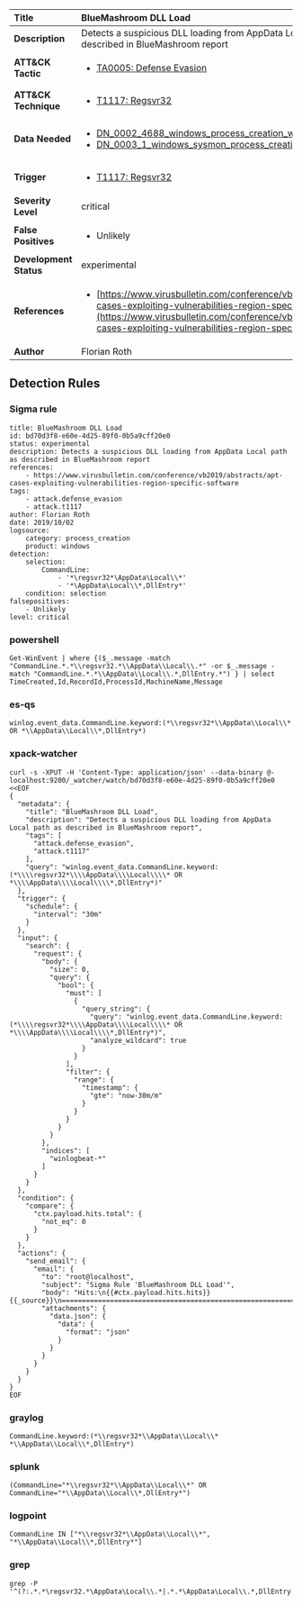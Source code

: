 | Title                    | BlueMashroom DLL Load       |
|:-------------------------|:------------------|
| **Description**          | Detects a suspicious DLL loading from AppData Local path as described in BlueMashroom report |
| **ATT&amp;CK Tactic**    |  <ul><li>[TA0005: Defense Evasion](https://attack.mitre.org/tactics/TA0005)</li></ul>  |
| **ATT&amp;CK Technique** | <ul><li>[T1117: Regsvr32](https://attack.mitre.org/techniques/T1117)</li></ul>  |
| **Data Needed**          | <ul><li>[DN_0002_4688_windows_process_creation_with_commandline](../Data_Needed/DN_0002_4688_windows_process_creation_with_commandline.md)</li><li>[DN_0003_1_windows_sysmon_process_creation](../Data_Needed/DN_0003_1_windows_sysmon_process_creation.md)</li></ul>  |
| **Trigger**              | <ul><li>[T1117: Regsvr32](../Triggers/T1117.md)</li></ul>  |
| **Severity Level**       | critical |
| **False Positives**      | <ul><li>Unlikely</li></ul>  |
| **Development Status**   | experimental |
| **References**           | <ul><li>[https://www.virusbulletin.com/conference/vb2019/abstracts/apt-cases-exploiting-vulnerabilities-region-specific-software](https://www.virusbulletin.com/conference/vb2019/abstracts/apt-cases-exploiting-vulnerabilities-region-specific-software)</li></ul>  |
| **Author**               | Florian Roth |


## Detection Rules

### Sigma rule

```
title: BlueMashroom DLL Load
id: bd70d3f8-e60e-4d25-89f0-0b5a9cff20e0
status: experimental
description: Detects a suspicious DLL loading from AppData Local path as described in BlueMashroom report
references:
    - https://www.virusbulletin.com/conference/vb2019/abstracts/apt-cases-exploiting-vulnerabilities-region-specific-software
tags:
    - attack.defense_evasion
    - attack.t1117
author: Florian Roth
date: 2019/10/02
logsource:
    category: process_creation
    product: windows
detection:
    selection:
        CommandLine: 
            - '*\regsvr32*\AppData\Local\\*'
            - '*\AppData\Local\\*,DllEntry*'
    condition: selection
falsepositives:
    - Unlikely
level: critical

```





### powershell
    
```
Get-WinEvent | where {($_.message -match "CommandLine.*.*\\regsvr32.*\\AppData\\Local\\.*" -or $_.message -match "CommandLine.*.*\\AppData\\Local\\.*,DllEntry.*") } | select TimeCreated,Id,RecordId,ProcessId,MachineName,Message
```


### es-qs
    
```
winlog.event_data.CommandLine.keyword:(*\\regsvr32*\\AppData\\Local\\* OR *\\AppData\\Local\\*,DllEntry*)
```


### xpack-watcher
    
```
curl -s -XPUT -H 'Content-Type: application/json' --data-binary @- localhost:9200/_watcher/watch/bd70d3f8-e60e-4d25-89f0-0b5a9cff20e0 <<EOF
{
  "metadata": {
    "title": "BlueMashroom DLL Load",
    "description": "Detects a suspicious DLL loading from AppData Local path as described in BlueMashroom report",
    "tags": [
      "attack.defense_evasion",
      "attack.t1117"
    ],
    "query": "winlog.event_data.CommandLine.keyword:(*\\\\regsvr32*\\\\AppData\\\\Local\\\\* OR *\\\\AppData\\\\Local\\\\*,DllEntry*)"
  },
  "trigger": {
    "schedule": {
      "interval": "30m"
    }
  },
  "input": {
    "search": {
      "request": {
        "body": {
          "size": 0,
          "query": {
            "bool": {
              "must": [
                {
                  "query_string": {
                    "query": "winlog.event_data.CommandLine.keyword:(*\\\\regsvr32*\\\\AppData\\\\Local\\\\* OR *\\\\AppData\\\\Local\\\\*,DllEntry*)",
                    "analyze_wildcard": true
                  }
                }
              ],
              "filter": {
                "range": {
                  "timestamp": {
                    "gte": "now-30m/m"
                  }
                }
              }
            }
          }
        },
        "indices": [
          "winlogbeat-*"
        ]
      }
    }
  },
  "condition": {
    "compare": {
      "ctx.payload.hits.total": {
        "not_eq": 0
      }
    }
  },
  "actions": {
    "send_email": {
      "email": {
        "to": "root@localhost",
        "subject": "Sigma Rule 'BlueMashroom DLL Load'",
        "body": "Hits:\n{{#ctx.payload.hits.hits}}{{_source}}\n================================================================================\n{{/ctx.payload.hits.hits}}",
        "attachments": {
          "data.json": {
            "data": {
              "format": "json"
            }
          }
        }
      }
    }
  }
}
EOF

```


### graylog
    
```
CommandLine.keyword:(*\\regsvr32*\\AppData\\Local\\* *\\AppData\\Local\\*,DllEntry*)
```


### splunk
    
```
(CommandLine="*\\regsvr32*\\AppData\\Local\\*" OR CommandLine="*\\AppData\\Local\\*,DllEntry*")
```


### logpoint
    
```
CommandLine IN ["*\\regsvr32*\\AppData\\Local\\*", "*\\AppData\\Local\\*,DllEntry*"]
```


### grep
    
```
grep -P '^(?:.*.*\regsvr32.*\AppData\Local\\.*|.*.*\AppData\Local\\.*,DllEntry.*)'
```




